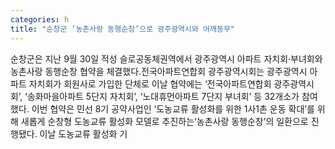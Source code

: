 ```yaml
---
categories: h
title: "순창군 ‘농촌사랑 동행순창’으로 광주광역시와 어깨동무"
---
```

순창군은 지난 9월 30일 적성 슬로공동체권역에서 광주광역시 아파트 자치회·부녀회와 농촌사랑 동행순창 협약을 체결했다.전국아파트연합회 광주광역시회는 광주광역시 아파트 자치회가 회원사로 가입한 단체로 이날 협약에는 ‘전국아파트연합회 광주광역시회’, ‘송화마을아파트 5단지 자치회’, ‘노대휴먼아파트 7단지 부녀회’ 등 32개소가 참여했다. 이번 협약은 민선 8기 공약사업인 ‘도농교류 활성화를 위한 1사1촌 운동 확대’를 위해 새롭게 순창형 도농교류 활성화 모델로 추진하는‘농촌사랑 동행순창’의 일환으로 진행됐다. 이날 도농교류 활성화 기